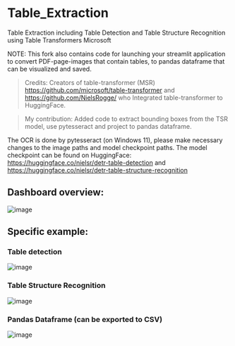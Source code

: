 # Table_Extraction
Table Extraction including Table Detection and Table Structure Recognition using Table Transformers Microsoft


NOTE: This fork also contains code for launching your streamlit application to convert PDF-page-images that contain tables, to pandas dataframe that can be visualized and saved.

> Credits: Creators of table-transformer (MSR) https://github.com/microsoft/table-transformer
and https://github.com/NielsRogge/ who Integrated table-transformer to HuggingFace.

> My contribution: Added code to extract bounding boxes from the TSR model, use pytesseract and project to pandas dataframe.

The OCR is done by pytesseract (on Windows 11), please make necessary changes to the image paths and model checkpoint paths.
The model checkpoint can be found on HuggingFace: https://huggingface.co/nielsr/detr-table-detection and https://huggingface.co/nielsr/detr-table-structure-recognition


## Dashboard overview:
![image](https://user-images.githubusercontent.com/31631107/189661386-2a173cf4-9d0a-4c3b-9877-4f6439ed119d.png)
## Specific example:
### Table detection
![image](https://user-images.githubusercontent.com/31631107/189661619-1bac28bd-1d56-4989-81e6-726e93409194.png)
### Table Structure Recognition
![image](https://user-images.githubusercontent.com/31631107/189661745-32bb808d-e1a0-4549-bf41-2494d010ace2.png)
### Pandas Dataframe (can be exported to CSV)
![image](https://user-images.githubusercontent.com/31631107/189662133-272ce876-8efa-44de-bb43-8f900b3ee0bc.png)





